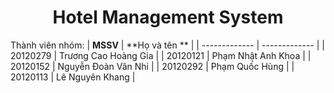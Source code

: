 <h1 align="center">Hotel Management System</h1>

Thành viên nhóm:
| **MSSV**  | **Họ và tên ** |
| ------------- | ------------- |
| 20120279  | Trương Cao Hoàng Gia  |
| 20120121  | Phạm Nhật Anh Khoa  |
| 20120152  | Nguyễn Đoàn Vân Nhi  |
| 20120292  | Phạm Quốc Hùng  |
| 20120113  | Lê Nguyên Khang  |
